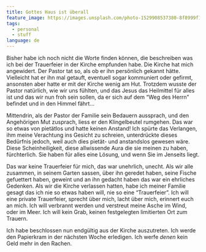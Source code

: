 ```yaml
---
title: Gottes Haus ist überall
feature_image: https://images.unsplash.com/photo-1529908537380-8f8999f17a39?ixlib=rb-0.3.5&q=80&fm=jpg&crop=entropy&cs=tinysrgb&w=1080&fit=max&ixid=eyJhcHBfaWQiOjExNzczfQ&s=886e9848c4e77dc83c43bb568db23b37
tags: 
  - personal
  - stuff
language: de
---
```


Bisher habe ich noch nicht die Worte finden können, die beschreiben was ich bei der Trauerfeier in der Kirche empfunden habe. Die Kirche hat mich angewidert. Der Pastor tat so, als ob er ihn persönlich gekannt hätte. Vielleicht hat er ihn mal getauft, eventuell sogar kommuniert oder gefirmt, ansonsten aber hatte er mit der Kirche wenig am Hut. Trotzdem wusste der Pastor natürlich, wie wir uns fühlten, und das Jesus das Heilmittel für alles ist und das wir nun froh sein sollen, da er sich auf dem “Weg des Herrn” befindet und in den Himmel fährt...

Mittendrin, als der Pastor der Familie sein Bedauern aussprach, und den Angehörigen Mut zusprach, liess er den Klingelbeutel rumgehen. Das war so etwas von pietätlos und hatte keinen Anstand! Ich spürte das Verlangen, ihm meine Verachtung ins Gesicht zu schreien, unterdrückte dieses Bedürfnis jedoch, weil auch dies pietät- und anstandslos gewesen wäre. Diese Scheinheiligkeit, diese allwissende Aura die sie meinen zu haben, fürchterlich. Sie haben für alles eine Lösung, und wenn Sie im Jenseits liegt.

Das war keine Trauerfeier für mich, das war unehrlich, unecht. Als wir alle zusammen, in seinem Garten sassen, über ihn geredet haben, seine Fische gefuettert haben, geweint und an ihn gedacht haben das war ein ehrliches Gedenken. Als wir die Kirche verlassen hatten, habe ich meiner Familie gesagt das ich nie so etwas haben will, nie so eine “Trauerfeier”. Ich will eine private Trauerfeier, sprecht über mich, lacht über mich, erinnert euch an mich. Ich will verbrannt werden und verstreut meine Asche im Wind, oder im Meer. Ich will kein Grab, keinen festgelegten limitierten Ort zum Trauern.

Ich habe beschlossen nun endgültig aus der Kirche auszutreten. Ich werde den Papierkram in der nächsten Woche erledigen. Ich werfe _denen_ kein Geld mehr in den Rachen.
